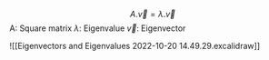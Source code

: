 $$A.\vec{v}=\lambda.\vec{v}$$
A: Square matrix
$\lambda$: Eigenvalue
$\vec{v}$: Eigenvector

![[Eigenvectors and Eigenvalues 2022-10-20 14.49.29.excalidraw]]
